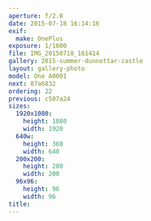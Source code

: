```yaml
---
aperture: f/2.0
date: 2015-07-18 16:14:16
exif:
  make: OnePlus
exposure: 1/1000
file: IMG_20150718_161414
gallery: 2015-summer-dunnottar-castle
layout: gallery-photo
model: One A0001
next: 87a6832
ordering: 22
previous: c507a24
sizes:
  1920x1080:
    height: 1080
    width: 1920
  640w:
    height: 360
    width: 640
  200x200:
    height: 200
    width: 200
  96x96:
    height: 96
    width: 96
title: 
---
```

